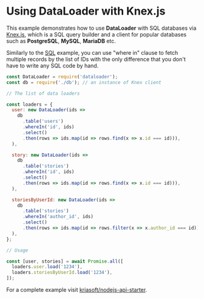 # Using DataLoader with Knex.js

This example demonstrates how to use **DataLoader** with SQL databases via
[Knex.js][knex], which is a SQL query builder and a client for popular
databases such as **PostgreSQL**, **MySQL**, **MariaDB** etc.

Similarly to the [SQL](./SQL.md) example, you can use "where in" clause to
fetch multiple records by the list of IDs with the only difference that you
don't have to write any SQL code by hand.

```js
const DataLoader = require('dataloader');
const db = require('./db'); // an instance of Knex client

// The list of data loaders

const loaders = {
  user: new DataLoader(ids =>
    db
      .table('users')
      .whereIn('id', ids)
      .select()
      .then(rows => ids.map(id => rows.find(x => x.id === id))),
  ),

  story: new DataLoader(ids =>
    db
      .table('stories')
      .whereIn('id', ids)
      .select()
      .then(rows => ids.map(id => rows.find(x => x.id === id))),
  ),

  storiesByUserId: new DataLoader(ids =>
    db
      .table('stories')
      .whereIn('author_id', ids)
      .select()
      .then(rows => ids.map(id => rows.filter(x => x.author_id === id))),
  ),
};

// Usage

const [user, stories] = await Promise.all([
  loaders.user.load('1234'),
  loaders.storiesByUserId.load('1234'),
]);
```

For a complete example visit [kriasoft/nodejs-api-starter][nsk].

[knex]: http://knexjs.org/
[nsk]: https://github.com/kriasoft/nodejs-api-starter#readme
